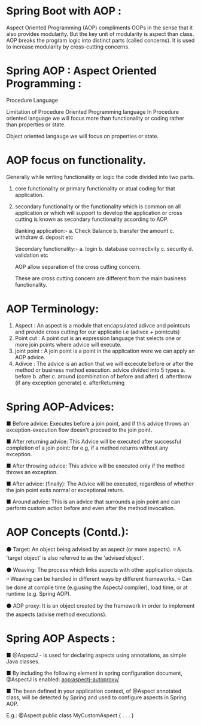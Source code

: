 # Spring Boot with AOP :
Aspect Oriented Programming (AOP) compliments OOPs in the sense that it also provides modularity. But the key unit of modularity is aspect than class.  AOP breaks the program logic into distinct parts (called concerns). It is used to increase modularity by cross-cutting concerns.

# Spring AOP : Aspect Oriented Programming :

Procedure Language 

Limitation of Procedure Oriented Programming language 
In Procedure oriented language we will focus more than functionality or coding rather 
than properties or state.

Object oriented langauge we will focus on properties or state. 

# AOP focus on functionality. 
Generally while writing functionality or logic the code divided into two parts. 
1. core functionality or primary functionality or atual coding for that application.  
2.  secondary functionality or the functionality which is common on all application or 
which will support to develop the application or cross cutting is known as secondary functionality 
according to AOP. 

	Banking application:- 
	a. Check Balance 
	b. transfer the amount 
	c. withdraw 
	d. deposit  etc 

	Secondary functionality:-
   	a. login 
	b. database connectivity 
	c. security 
	d. validation  etc 

	AOP allow separation of the cross cutting concern. 

	These are cross cutting concern are different from the main business functionality. 
	
# AOP Terminology:
1. Aspect : An aspect is a module that encapsulated adivce and pointcuts and provide cross cutting for our applicatio i.e (adivce + pointcuts) 
2. Point cut : A point cut is an expression language that selects one or more join points where advice will execute.
3. joint point : A join point is a point in the application were we can apply an AOP advice. 
4. Adivce : The advice is an action that we will excecute before or after the method or business method execution. 
	advice divided into 5 types 
	a. before 
	b. after 
	c. around (combination of before and after)
	d. afterthrow (if any exception generate)
	e. afterReturning

# Spring AOP-Advices:
■ Before advice:  Executes before a join point, and if this advice throws an exception-execution flow doesn't proceed to the join point.

■ After returning advice:  This Advice will be executed after successful completion of a join point: for e.g, if a method returns without any exception.

■ After throwing advice:  This advice will be executed only if the method throws an exception.

■ After advice: (finally):  The Advice will be executed, regardless of whether the join point exits normal or exceptional return.

■ Around advice: This is an advice that surrounds a join point and can perform custom action before and even after the method invocation.


# AOP Concepts (Contd.):
⚫ Target: An object being advised by an aspect (or more aspects).
		◽ A 'target object' is also referred to as the 'advised object'.

⚫ Weaving: The process which links aspects with other application objects.
		◽ Weaving can be handled in different ways by different frameworks.
                ◽ Can be done at compile time (e.g.using the AspectJ compiler), load time, or at runtime (e.g. Spring AOP).

⚫ AOP proxy: It is an object created by the framework in order to implement the aspects (advise method executions).


# Spring AOP Aspects :

■ @AspectJ - is used for declaring aspects using annotations, as simple Java classes.

■ By including the following <XML> element in spring configuration document, @AspectJ is enabled:
	<aop:aspectj-autoproxy/>

■ The bean defined in your application context, of @Aspect annotated class, will be detected by Spring and used to configure aspects in Spring AOP.

E.g.:
	@Aspect
	public class MyCustomAspect {
 	. . . 
  	}
